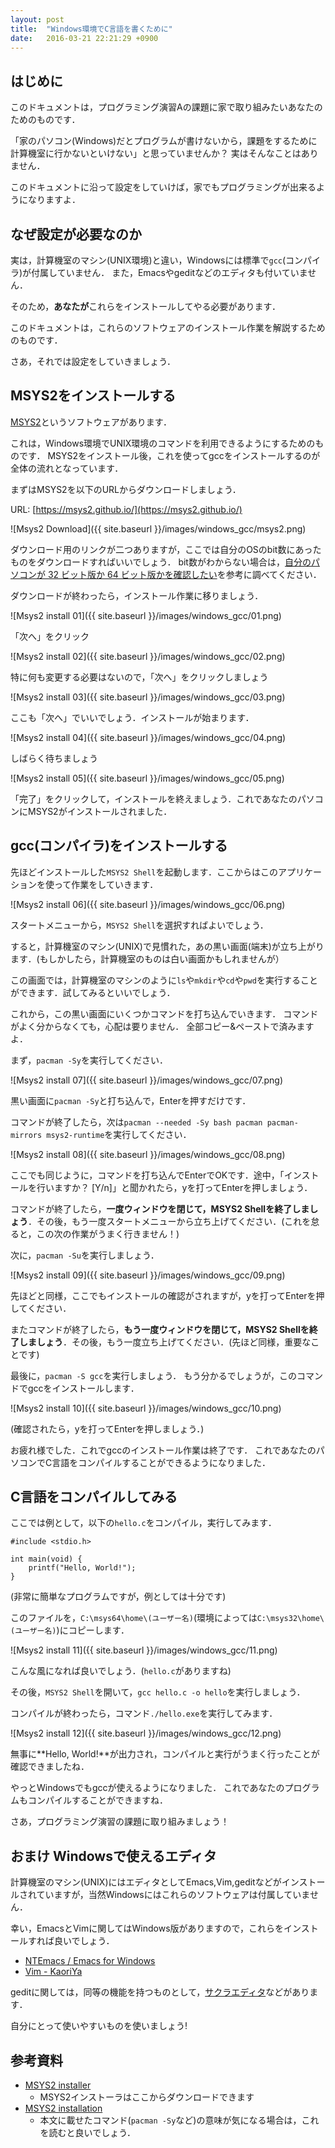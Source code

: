 ```yaml
---
layout: post
title:  "Windows環境でC言語を書くために"
date:   2016-03-21 22:21:29 +0900
---
```

## はじめに

このドキュメントは，プログラミング演習Aの課題に家で取り組みたいあなたのためのものです．

「家のパソコン(Windows)だとプログラムが書けないから，課題をするために計算機室に行かないといけない」と思っていませんか？
実はそんなことはありません．

このドキュメントに沿って設定をしていけば，家でもプログラミングが出来るようになりますよ．

## なぜ設定が必要なのか
実は，計算機室のマシン(UNIX環境)と違い，Windowsには標準で`gcc`(コンパイラ)が付属していません．
また，Emacsやgeditなどのエディタも付いていません．

そのため，**あなたが**これらをインストールしてやる必要があります．

このドキュメントは，これらのソフトウェアのインストール作業を解説するためのものです．

さあ，それでは設定をしていきましょう．

## MSYS2をインストールする

[MSYS2](https://sourceforge.net/projects/msys2/)というソフトウェアがあります．

これは，Windows環境でUNIX環境のコマンドを利用できるようにするためのものです．
MSYS2をインストール後，これを使ってgccをインストールするのが全体の流れとなっています．

まずはMSYS2を以下のURLからダウンロードしましょう．

URL: [https://msys2.github.io/](https://msys2.github.io/)

![Msys2 Download]({{ site.baseurl }}/images/windows_gcc/msys2.png)

ダウンロード用のリンクが二つありますが，ここでは自分のOSのbit数にあったものをダウンロードすればいいでしょう．
bit数がわからない場合は，[自分のパソコンが 32 ビット版か 64 ビット版かを確認したい](https://support.microsoft.com/ja-jp/kb/958406)を参考に調べてください．

ダウンロードが終わったら，インストール作業に移りましょう．

![Msys2 install 01]({{ site.baseurl }}/images/windows_gcc/01.png)

「次へ」をクリック

![Msys2 install 02]({{ site.baseurl }}/images/windows_gcc/02.png)

特に何も変更する必要はないので，「次へ」をクリックしましょう

![Msys2 install 03]({{ site.baseurl }}/images/windows_gcc/03.png)

ここも「次へ」でいいでしょう．インストールが始まります．

![Msys2 install 04]({{ site.baseurl }}/images/windows_gcc/04.png)

しばらく待ちましょう

![Msys2 install 05]({{ site.baseurl }}/images/windows_gcc/05.png)

「完了」をクリックして，インストールを終えましょう．これであなたのパソコンにMSYS2がインストールされました．

## gcc(コンパイラ)をインストールする

先ほどインストールした`MSYS2 Shell`を起動します．ここからはこのアプリケーションを使って作業をしていきます．

![Msys2 install 06]({{ site.baseurl }}/images/windows_gcc/06.png)

スタートメニューから，`MSYS2 Shell`を選択すればよいでしょう．

すると，計算機室のマシン(UNIX)で見慣れた，あの黒い画面(端末)が立ち上がります．(もしかしたら，計算機室のものは白い画面かもしれませんが）

この画面では，計算機室のマシンのように`ls`や`mkdir`や`cd`や`pwd`を実行することができます．試してみるといいでしょう．

これから，この黒い画面にいくつかコマンドを打ち込んでいきます．
コマンドがよく分からなくても，心配は要りません．
全部コピー&ペーストで済みますよ．

まず，`pacman -Sy`を実行してください．

![Msys2 install 07]({{ site.baseurl }}/images/windows_gcc/07.png)

黒い画面に`pacman -Sy`と打ち込んで，Enterを押すだけです．

コマンドが終了したら，次は`pacman --needed -Sy bash pacman pacman-mirrors msys2-runtime`を実行してください．

![Msys2 install 08]({{ site.baseurl }}/images/windows_gcc/08.png)

ここでも同じように，コマンドを打ち込んでEnterでOKです．途中，「インストールを行いますか？ [Y/n]」と聞かれたら，yを打ってEnterを押しましょう．

コマンドが終了したら，**一度ウィンドウを閉じて，MSYS2 Shellを終了しましょう**．その後，もう一度スタートメニューから立ち上げてください．(これを怠ると，この次の作業がうまく行きません！)

次に，`pacman -Su`を実行しましょう．

![Msys2 install 09]({{ site.baseurl }}/images/windows_gcc/09.png)

先ほどと同様，ここでもインストールの確認がされますが，yを打ってEnterを押してください．

またコマンドが終了したら，**もう一度ウィンドウを閉じて，MSYS2 Shellを終了しましょう**．その後，もう一度立ち上げてください．(先ほど同様，重要なことです)

最後に，`pacman -S gcc`を実行しましょう．
もう分かるでしょうが，このコマンドでgccをインストールします．

![Msys2 install 10]({{ site.baseurl }}/images/windows_gcc/10.png)

(確認されたら，yを打ってEnterを押しましょう．)

お疲れ様でした．これでgccのインストール作業は終了です．
これであなたのパソコンでC言語をコンパイルすることができるようになりました．

## C言語をコンパイルしてみる

ここでは例として，以下の`hello.c`をコンパイル，実行してみます．

```
#include <stdio.h>

int main(void) {
    printf("Hello, World!");
}
```

(非常に簡単なプログラムですが，例としては十分です)

このファイルを，`C:\msys64\home\(ユーザー名)`(環境によっては`C:\msys32\home\(ユーザー名)`)にコピーします．

![Msys2 install 11]({{ site.baseurl }}/images/windows_gcc/11.png)

こんな風になれば良いでしょう．(`hello.c`がありますね)

その後，`MSYS2 Shell`を開いて，`gcc hello.c -o hello`を実行しましょう．

コンパイルが終わったら，コマンド`./hello.exe`を実行してみます．

![Msys2 install 12]({{ site.baseurl }}/images/windows_gcc/12.png)

無事に**Hello, World!**が出力され，コンパイルと実行がうまく行ったことが確認できましたね．

やっとWindowsでもgccが使えるようになりました．
これであなたのプログラムもコンパイルすることができますね．

さあ，プログラミング演習の課題に取り組みましょう！

## おまけ Windowsで使えるエディタ

計算機室のマシン(UNIX)にはエディタとしてEmacs,Vim,geditなどがインストールされていますが，当然Windowsにはこれらのソフトウェアは付属していません．

幸い，EmacsとVimに関してはWindows版がありますので，これらをインストールすれば良いでしょう．

* [NTEmacs / Emacs for Windows](http://cha.la.coocan.jp/doc/NTEmacs.html)
* [Vim - KaoriYa](http://www.kaoriya.net/software/vim/)

geditに関しては，同等の機能を持つものとして，[サクラエディタ](http://sakura-editor.sourceforge.net/download.html)などがあります．

自分にとって使いやすいものを使いましょう!

## 参考資料

* [MSYS2 installer](https://msys2.github.io/)
    * MSYS2インストーラはここからダウンロードできます
* [MSYS2 installation](https://sourceforge.net/p/msys2/wiki/MSYS2%20installation/)
    * 本文に載せたコマンド(`pacman -Sy`など)の意味が気になる場合は，これを読むと良いでしょう．
